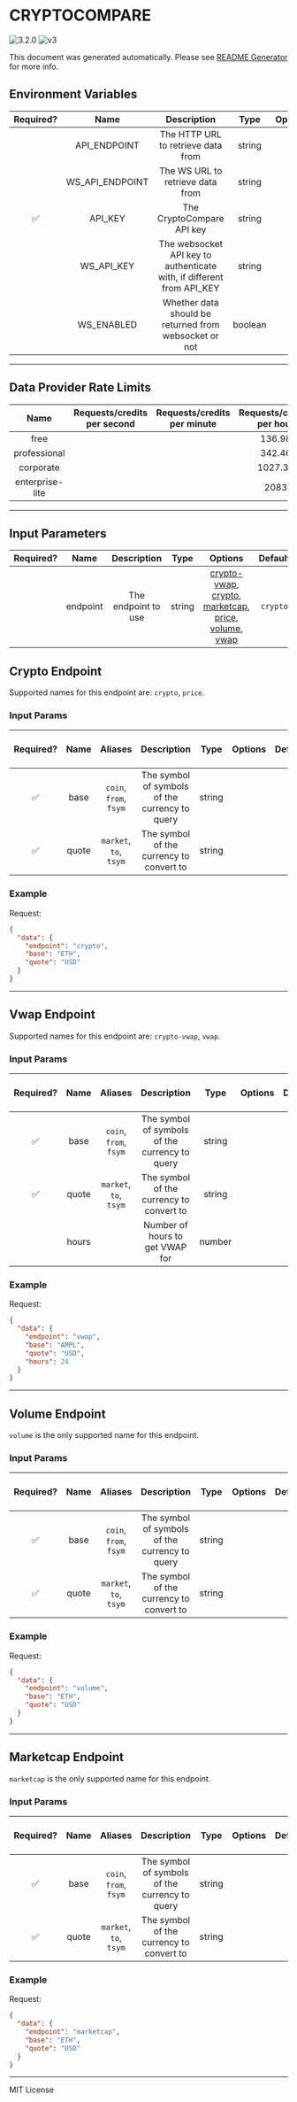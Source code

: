 # CRYPTOCOMPARE

![3.2.0](https://img.shields.io/github/package-json/v/smartcontractkit/external-adapters-js?filename=packages/sources/cryptocompare/package.json) ![v3](https://img.shields.io/badge/framework%20version-v3-blueviolet)

This document was generated automatically. Please see [README Generator](../../scripts#readme-generator) for more info.

## Environment Variables

| Required? |      Name       |                              Description                              |  Type   | Options |                 Default                 |
| :-------: | :-------------: | :-------------------------------------------------------------------: | :-----: | :-----: | :-------------------------------------: |
|           |  API_ENDPOINT   |                  The HTTP URL to retrieve data from                   | string  |         |   `https://min-api.cryptocompare.com`   |
|           | WS_API_ENDPOINT |                   The WS URL to retrieve data from                    | string  |         | `wss://data-streamer.cryptocompare.com` |
|    ✅     |     API_KEY     |                       The CryptoCompare API key                       | string  |         |                                         |
|           |   WS_API_KEY    | The websocket API key to authenticate with, if different from API_KEY | string  |         |                   ``                    |
|           |   WS_ENABLED    |         Whether data should be returned from websocket or not         | boolean |         |                 `false`                 |

---

## Data Provider Rate Limits

|      Name       | Requests/credits per second | Requests/credits per minute | Requests/credits per hour | Note |
| :-------------: | :-------------------------: | :-------------------------: | :-----------------------: | :--: |
|      free       |                             |                             |          136.98           |      |
|  professional   |                             |                             |          342.46           |      |
|    corporate    |                             |                             |          1027.39          |      |
| enterprise-lite |                             |                             |           2083            |      |

---

## Input Parameters

| Required? |   Name   |     Description     |  Type  |                                                                                  Options                                                                                   | Default  |
| :-------: | :------: | :-----------------: | :----: | :------------------------------------------------------------------------------------------------------------------------------------------------------------------------: | :------: |
|           | endpoint | The endpoint to use | string | [crypto-vwap](#vwap-endpoint), [crypto](#crypto-endpoint), [marketcap](#marketcap-endpoint), [price](#crypto-endpoint), [volume](#volume-endpoint), [vwap](#vwap-endpoint) | `crypto` |

## Crypto Endpoint

Supported names for this endpoint are: `crypto`, `price`.

### Input Params

| Required? | Name  |        Aliases         |                  Description                   |  Type  | Options | Default | Depends On | Not Valid With |
| :-------: | :---: | :--------------------: | :--------------------------------------------: | :----: | :-----: | :-----: | :--------: | :------------: |
|    ✅     | base  | `coin`, `from`, `fsym` | The symbol of symbols of the currency to query | string |         |         |            |                |
|    ✅     | quote | `market`, `to`, `tsym` |    The symbol of the currency to convert to    | string |         |         |            |                |

### Example

Request:

```json
{
  "data": {
    "endpoint": "crypto",
    "base": "ETH",
    "quote": "USD"
  }
}
```

---

## Vwap Endpoint

Supported names for this endpoint are: `crypto-vwap`, `vwap`.

### Input Params

| Required? | Name  |        Aliases         |                  Description                   |  Type  | Options | Default | Depends On | Not Valid With |
| :-------: | :---: | :--------------------: | :--------------------------------------------: | :----: | :-----: | :-----: | :--------: | :------------: |
|    ✅     | base  | `coin`, `from`, `fsym` | The symbol of symbols of the currency to query | string |         |         |            |                |
|    ✅     | quote | `market`, `to`, `tsym` |    The symbol of the currency to convert to    | string |         |         |            |                |
|           | hours |                        |        Number of hours to get VWAP for         | number |         |  `24`   |            |                |

### Example

Request:

```json
{
  "data": {
    "endpoint": "vwap",
    "base": "AMPL",
    "quote": "USD",
    "hours": 24
  }
}
```

---

## Volume Endpoint

`volume` is the only supported name for this endpoint.

### Input Params

| Required? | Name  |        Aliases         |                  Description                   |  Type  | Options | Default | Depends On | Not Valid With |
| :-------: | :---: | :--------------------: | :--------------------------------------------: | :----: | :-----: | :-----: | :--------: | :------------: |
|    ✅     | base  | `coin`, `from`, `fsym` | The symbol of symbols of the currency to query | string |         |         |            |                |
|    ✅     | quote | `market`, `to`, `tsym` |    The symbol of the currency to convert to    | string |         |         |            |                |

### Example

Request:

```json
{
  "data": {
    "endpoint": "volume",
    "base": "ETH",
    "quote": "USD"
  }
}
```

---

## Marketcap Endpoint

`marketcap` is the only supported name for this endpoint.

### Input Params

| Required? | Name  |        Aliases         |                  Description                   |  Type  | Options | Default | Depends On | Not Valid With |
| :-------: | :---: | :--------------------: | :--------------------------------------------: | :----: | :-----: | :-----: | :--------: | :------------: |
|    ✅     | base  | `coin`, `from`, `fsym` | The symbol of symbols of the currency to query | string |         |         |            |                |
|    ✅     | quote | `market`, `to`, `tsym` |    The symbol of the currency to convert to    | string |         |         |            |                |

### Example

Request:

```json
{
  "data": {
    "endpoint": "marketcap",
    "base": "ETH",
    "quote": "USD"
  }
}
```

---

MIT License

